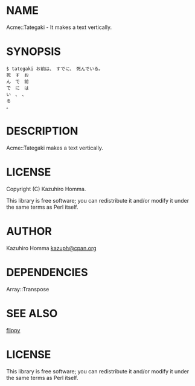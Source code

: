 # NAME

Acme::Tategaki - It makes a text vertically.

# SYNOPSIS

    $ tategaki お前は、　すでに、　死んでいる。
    死　す　お
    ん　で　前
    で　に　は
    い　、　、
    る
    。

# DESCRIPTION

Acme::Tategaki makes a text vertically.

# LICENSE

Copyright (C) Kazuhiro Homma.

This library is free software; you can redistribute it and/or modify
it under the same terms as Perl itself.

# AUTHOR

Kazuhiro Homma <kazuph@cpan.org>

# DEPENDENCIES

Array::Transpose

# SEE ALSO

[flippy](https://rubygems.org/gems/flippy)

# LICENSE

This library is free software; you can redistribute it and/or modify
it under the same terms as Perl itself.
